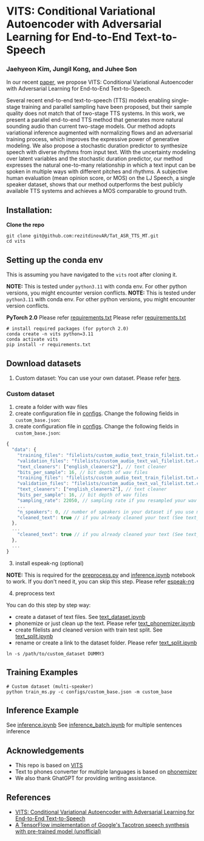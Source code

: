 # VITS: Conditional Variational Autoencoder with Adversarial Learning for End-to-End Text-to-Speech

### Jaehyeon Kim, Jungil Kong, and Juhee Son

In our recent [paper](https://arxiv.org/abs/2106.06103), we propose VITS: Conditional Variational Autoencoder with Adversarial Learning for End-to-End Text-to-Speech.

Several recent end-to-end text-to-speech (TTS) models enabling single-stage training and parallel sampling have been proposed, but their sample quality does not match that of two-stage TTS systems. In this work, we present a parallel end-to-end TTS method that generates more natural sounding audio than current two-stage models. Our method adopts variational inference augmented with normalizing flows and an adversarial training process, which improves the expressive power of generative modeling. We also propose a stochastic duration predictor to synthesize speech with diverse rhythms from input text. With the uncertainty modeling over latent variables and the stochastic duration predictor, our method expresses the natural one-to-many relationship in which a text input can be spoken in multiple ways with different pitches and rhythms. A subjective human evaluation (mean opinion score, or MOS) on the LJ Speech, a single speaker dataset, shows that our method outperforms the best publicly available TTS systems and achieves a MOS comparable to ground truth.

## Installation:

<a name="installation"></a>

**Clone the repo**

```shell
git clone git@github.com:rezitdinovAR/Tat_ASR_TTS_MT.git
cd vits
```

## Setting up the conda env

This is assuming you have navigated to the `vits` root after cloning it.

**NOTE:** This is tested under `python3.11` with conda env. For other python versions, you might encounter version conflicts.
**NOTE:** This is tested under `python3.11` with conda env. For other python versions, you might encounter version conflicts.

**PyTorch 2.0**
Please refer [requirements.txt](requirements.txt)
Please refer [requirements.txt](requirements.txt)

```shell
# install required packages (for pytorch 2.0)
conda create -n vits python=3.11
conda activate vits
pip install -r requirements.txt
```

## Download datasets

1. Custom dataset: You can use your own dataset. Please refer [here](#custom-dataset).

### Custom dataset

1. create a folder with wav files
2. create configuration file in [configs](configs/). Change the following fields in `custom_base.json`:
3. create configuration file in [configs](configs/). Change the following fields in `custom_base.json`:

```js
{
  "data": {
    "training_files": "filelists/custom_audio_text_train_filelist.txt.cleaned", // path to training cleaned filelist
    "validation_files": "filelists/custom_audio_text_val_filelist.txt.cleaned", // path to validation cleaned filelist
    "text_cleaners": ["english_cleaners2"], // text cleaner
    "bits_per_sample": 16, // bit depth of wav files
    "training_files": "filelists/custom_audio_text_train_filelist.txt.cleaned", // path to training cleaned filelist
    "validation_files": "filelists/custom_audio_text_val_filelist.txt.cleaned", // path to validation cleaned filelist
    "text_cleaners": ["english_cleaners2"], // text cleaner
    "bits_per_sample": 16, // bit depth of wav files
    "sampling_rate": 22050, // sampling rate if you resampled your wav files
    ...
    "n_speakers": 0, // number of speakers in your dataset if you use multi-speaker setting
    "cleaned_text": true // if you already cleaned your text (See text_phonemizer.ipynb), set this to true
  },
  ...
    "cleaned_text": true // if you already cleaned your text (See text_phonemizer.ipynb), set this to true
  },
  ...
}
```

3. install espeak-ng (optional)

**NOTE:** This is required for the [preprocess.py](preprocess.py) and [inference.ipynb](inference.py) notebook to work. If you don't need it, you can skip this step. Please refer [espeak-ng](https://github.com/espeak-ng/espeak-ng)

4. preprocess text

You can do this step by step way:

- create a dataset of text files. See [text_dataset.ipynb](text_dataset.ipynb)
- phonemize or just clean up the text. Please refer [text_phonemizer.ipynb](run_phonemes.py)
- create filelists and cleaned version with train test split. See [text_split.ipynb](create_path_map.py)
- rename or create a link to the dataset folder. Please refer [text_split.ipynb](create_path_map.py)

```shell
ln -s /path/to/custom_dataset DUMMY3
```

## Training Examples

```shell
# Custom dataset (multi-speaker)
python train_ms.py -c configs/custom_base.json -m custom_base
```

## Inference Example

See [inference.ipynb](inference.py)
See [inference_batch.ipynb](inference_batch.py) for multiple sentences inference

## Acknowledgements

- This repo is based on [VITS](https://github.com/jaywalnut310/vits)
- Text to phones converter for multiple languages is based on [phonemizer](https://github.com/bootphon/phonemizer)
- We also thank GhatGPT for providing writing assistance.

## References

- [VITS: Conditional Variational Autoencoder with Adversarial Learning for End-to-End Text-to-Speech](https://arxiv.org/abs/2106.06103)
- [A TensorFlow implementation of Google's Tacotron speech synthesis with pre-trained model (unofficial)](https://github.com/keithito/tacotron)
